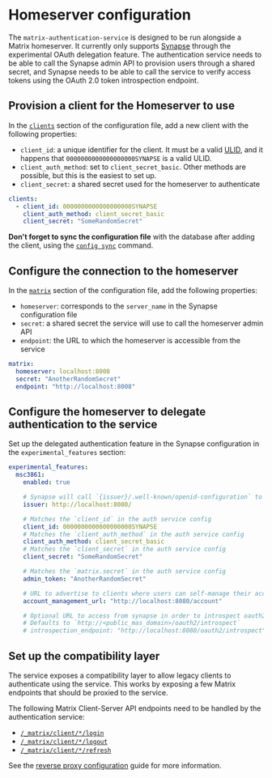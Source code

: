 # Homeserver configuration

The `matrix-authentication-service` is designed to be run alongside a Matrix homeserver.
It currently only supports [Synapse](https://github.com/element-hq/synapse) through the experimental OAuth delegation feature.
The authentication service needs to be able to call the Synapse admin API to provision users through a shared secret, and Synapse needs to be able to call the service to verify access tokens using the OAuth 2.0 token introspection endpoint.

## Provision a client for the Homeserver to use

In the [`clients`](../reference/configuration.md#clients) section of the configuration file, add a new client with the following properties:

 - `client_id`: a unique identifier for the client. It must be a valid [ULID](https://github.com/ulid/spec), and it happens that `0000000000000000000SYNAPSE` is a valid ULID.
 - `client_auth_method`: set to `client_secret_basic`. Other methods are possible, but this is the easiest to set up.
 - `client_secret`: a shared secret used for the homeserver to authenticate

```yaml
clients:
  - client_id: 0000000000000000000SYNAPSE
    client_auth_method: client_secret_basic
    client_secret: "SomeRandomSecret"
```

**Don't forget to sync the configuration file** with the database after adding the client, using the [`config sync`](../reference/cli/config.md#config-sync---prune---dry-run) command.

## Configure the connection to the homeserver

In the [`matrix`](../reference/configuration.md#matrix) section of the configuration file, add the following properties:

 - `homeserver`: corresponds to the `server_name` in the Synapse configuration file
 - `secret`: a shared secret the service will use to call the homeserver admin API
 - `endpoint`: the URL to which the homeserver is accessible from the service

```yaml
matrix:
  homeserver: localhost:8008
  secret: "AnotherRandomSecret"
  endpoint: "http://localhost:8008"
```

## Configure the homeserver to delegate authentication to the service

Set up the delegated authentication feature in the Synapse configuration in the `experimental_features` section:

```yaml
experimental_features:
  msc3861:
    enabled: true

    # Synapse will call `{issuer}/.well-known/openid-configuration` to get the OIDC configuration
    issuer: http://localhost:8080/

    # Matches the `client_id` in the auth service config
    client_id: 0000000000000000000SYNAPSE
    # Matches the `client_auth_method` in the auth service config
    client_auth_method: client_secret_basic
    # Matches the `client_secret` in the auth service config
    client_secret: "SomeRandomSecret"

    # Matches the `matrix.secret` in the auth service config
    admin_token: "AnotherRandomSecret"

    # URL to advertise to clients where users can self-manage their account
    account_management_url: "http://localhost:8080/account"

    # Optional URL to access from synapse in order to introspect oauth2 access tokens
    # Defaults to `http://<public_mas_domain>/oauth2/introspect`
    # introspection_endpoint: "http://localhost:8080/oauth2/introspect"
```

## Set up the compatibility layer

The service exposes a compatibility layer to allow legacy clients to authenticate using the service.
This works by exposing a few Matrix endpoints that should be proxied to the service.

The following Matrix Client-Server API endpoints need to be handled by the authentication service:

 - [`/_matrix/client/*/login`](https://spec.matrix.org/latest/client-server-api/#post_matrixclientv3login)
 - [`/_matrix/client/*/logout`](https://spec.matrix.org/latest/client-server-api/#post_matrixclientv3logout)
 - [`/_matrix/client/*/refresh`](https://spec.matrix.org/latest/client-server-api/#post_matrixclientv3refresh)

See the [reverse proxy configuration](./reverse-proxy.md) guide for more information.
